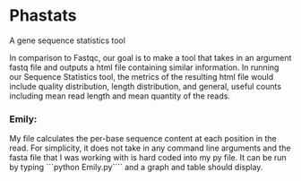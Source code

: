 # Phastats

A gene sequence statistics tool

In comparison to Fastqc, our goal is to make a tool that takes in an argument fastq file and outputs a html file containing similar information. In running our Sequence Statistics tool, the metrics of the resulting html file would include quality distribution, length distribution, and general, useful counts including mean read length and mean quantity of the reads.

### Emily:

My file calculates the per-base sequence content at each position in the read. For simplicity, it does not take in any command line arguments and the fasta file that I was working with is hard coded into my py file. It can be run by typing ```python Emily.py```` and a graph and table should display.
